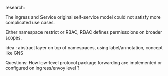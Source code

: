 research:

  The ingress and Service original self-service model could not satisfy more complicated use cases.

  Either namespace restrict or RBAC, RBAC defines permissoions on broader scopes.

idea :
  abstract layer on top of  namespaces, using label/annotation, concept like GNS

Questions:
  How low-level protocol package forwarding are implemented or configured on ingress/envoy level ? 
